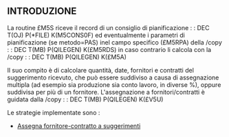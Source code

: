 ## INTRODUZIONE

La routine £M5S riceve il record di un consiglio di pianificazione
 :  : DEC T(OJ) P(\*FILE) K(M5CONS0F)
ed eventualmente i parametri di pianificazione (se metodo=PAS) inel campo specifico (£M5RPA) della /copy
 :  : DEC T(MB) P(QILEGEN) K(£M5RDS)
in caso contrario li calcola con la /copy
 :  : DEC T(MB) P(QILEGEN) K(£M5A)

Il suo compito è di calcolare quantità, date, fornitori e contratti del suggerimento ricevuto, che può essere suddiviso a causa di assegnazione multipla (ad esempio sia produzione sia conto lavoro, in diverse %), oppure suddivisa per più di un fornitore.
L'assegnazione a fornitori/contratti è guidata dalla /copy
 :  : DEC T(MB) P(QILEGEN) K(£V5U)

Le strategie implementate sono : 
- [Assegna fornitore-contratto a suggerimenti](Sorgenti/DOC/TA/B£AMO/M5_018)




